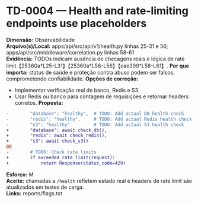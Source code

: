 # TD-0004 — Health and rate-limiting endpoints use placeholders
**Dimensão:** Observabilidade  
**Arquivo(s)/Local:** apps/api/src/api/v1/health.py linhas 25-31 e 56; apps/api/src/middleware/correlation.py linhas 58-61  
**Evidência:** TODOs indicam ausência de checagens reais e lógica de rate limit【25360a†L25-L31】【25360a†L56-L56】【cae399†L58-L61】.
**Por que importa:** status de saúde e proteção contra abuso podem ser falsos, comprometendo confiabilidade.
**Opções de correção:**
- Implementar verificação real de banco, Redis e S3.
- Usar Redis ou banco para contagem de requisições e retornar headers corretos.
**Proposta:**
```diff
-        "database": "healthy",  # TODO: Add actual DB health check
-        "redis": "healthy",     # TODO: Add actual Redis health check
-        "s3": "healthy"         # TODO: Add actual S3 health check
+        "database": await check_db(),
+        "redis": await check_redis(),
+        "s3": await check_s3()
@@
-        # TODO: Check rate limits
+        if exceeded_rate_limit(request):
+            return Response(status_code=429)
```
**Esforço:** M  
**Aceite:** chamadas a `/health` refletem estado real e headers de rate limit são atualizados em testes de carga.  
**Links:** reports/flags.txt
